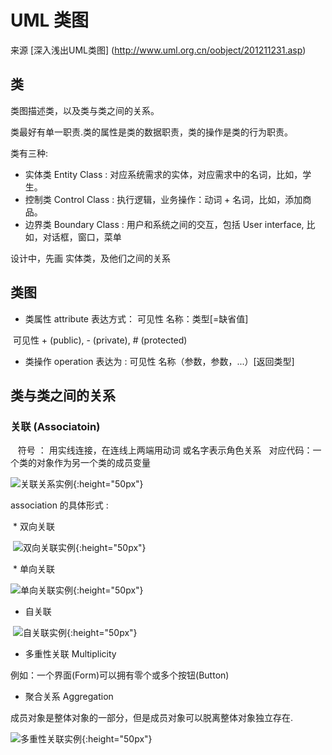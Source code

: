 # UML 类图

来源 [深入浅出UML类图] (http://www.uml.org.cn/oobject/201211231.asp)

## 类

类图描述类，以及类与类之间的关系。

类最好有单一职责.类的属性是类的数据职责，类的操作是类的行为职责。

类有三种:

* 实体类 Entity Class : 对应系统需求的实体，对应需求中的名词，比如，学生。
* 控制类 Control Class : 执行逻辑，业务操作：动词 + 名词，比如，添加商品。
* 边界类 Boundary Class : 用户和系统之间的交互，包括 User interface, 比如，对话框，窗口，菜单

设计中，先画 实体类，及他们之间的关系

## 类图

* 类属性 attribute 表达方式： 可见性 名称：类型[=缺省值]

  可见性 + (public), - (private), # (protected)

* 类操作 operation 表达为 : 可见性 名称（参数，参数，...）[返回类型]

## 类与类之间的关系

### 关联 (Associatoin)
  
  符号 ： 用实线连接，在连线上两端用动词 或名字表示角色关系
  
  对应代码：一个类的对象作为另一个类的成员变量
  
  ![关联关系实例](http://www.uml.org.cn/oobject/images/2012112314.jpg){:height="50px"}
  
  association 的具体形式 :
  
  * 双向关联
  
  ![双向关联实例](http://www.uml.org.cn/oobject/images/2012112315.jpg){:height="50px"}
  
  * 单向关联
  
  ![单向关联实例](http://www.uml.org.cn/oobject/images/2012112315.jpg){:height="50px"}

  * 自关联
  
  ![自关联实例](http://www.uml.org.cn/oobject/images/2012112317.jpg){:height="50px"}
  
  * 多重性关联 Multiplicity
  
  例如：一个界面(Form)可以拥有零个或多个按钮(Button)
  
  *  聚合关系 Aggregation
  
  成员对象是整体对象的一部分，但是成员对象可以脱离整体对象独立存在.
  
  ![多重性关联实例](http://www.uml.org.cn/oobject/images/2012112318.jpg){:height="50px"}

